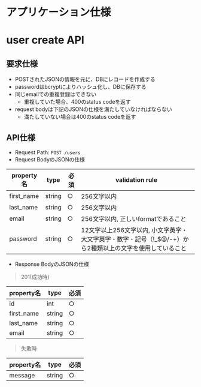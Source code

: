 アプリケーション仕様
===

# user create API

## 要求仕様

- POSTされたJSONの情報を元に、DBにレコードを作成する
- passwordはbcryptによりハッシュ化し、DBに保存する 
- 同じemailでの重複登録はできない
    - 重複していた場合、400のstatus codeを返す
- request bodyは下記のJSONの仕様を満たしていなければならない
    - 満たしていない場合は400のstatus codeを返す

## API仕様

- Request Path: `POST /users`
- Request BodyのJSONの仕様

|  property名  |  type  |必須  | validation rule |
| ----        | ----    | ---   | ---             |
|  first_name  |  string  |  ○   | 256文字以内 |
|  last_name  |  string  | ○  | 256文字以内 |
|  email  |  string  | ○  | 256文字以内, 正しいformatであること |
|  password |  string  | ○  | 12文字以上256文字以内, 小文字英字・大文字英字・数字・記号（!_$@/-+）から2種類以上の文字を使用していること |

- Response BodyのJSONの仕様

> 201(成功時)

|  property名  |  type  |必須  |
| ----        | ----    | ---   |
|  id  |  int  |  ○   |
|  first_name  |  string  |  ○   |
|  last_name  |  string  | ○  |
|  email  |  string  | ○  |

> 失敗時

|  property名  |  type  |必須  |
| ----        | ----    | ---   |
|  message |  string  | ○  |